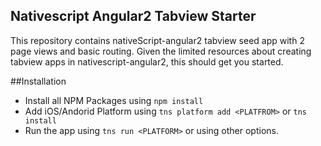 ## Nativescript Angular2 Tabview Starter
This repository contains nativeScript-angular2 tabview seed app with 2 page views and basic routing. Given the limited resources about creating tabview apps in nativescript-angular2, this should get you started.

##Installation
- Install all NPM Packages using `npm install`
- Add iOS/Andorid Platform using `tns platform add <PLATFROM>` or `tns install`
- Run the app using `tns run <PLATFORM>` or using other options.
